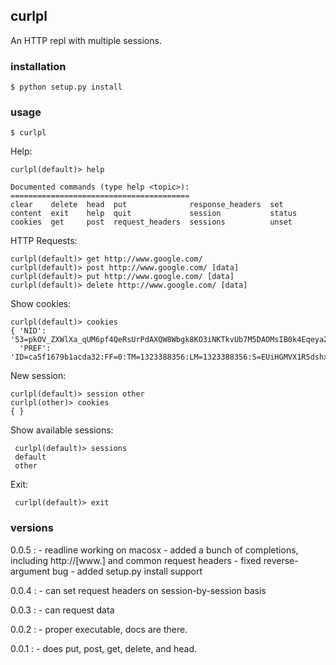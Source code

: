 ## curlpl

An HTTP repl with multiple sessions.

### installation

    $ python setup.py install

### usage

    $ curlpl

Help:

    curlpl(default)> help

    Documented commands (type help <topic>):
    ========================================
    clear    delete  head  put              response_headers  set   
    content  exit    help  quit             session           status
    cookies  get     post  request_headers  sessions          unset 

HTTP Requests:

    curlpl(default)> get http://www.google.com/
    curlpl(default)> post http://www.google.com/ [data]
    curlpl(default)> put http://www.google.com/ [data]
    curlpl(default)> delete http://www.google.com/ [data]

Show cookies:

    curlpl(default)> cookies
    { 'NID': '53=pkOV_ZXWlXa_qUM6pf4QeRsUrPdAXQW8Wbgk8KO3iNKTkvUb7M5DAOMsIB0k4Eqeya2Q_vM2hfjFOiAisa8yVpQptw_GAI_mxM7QHe3UeBVgaAsoL3cU3PUH979wRyTC',
      'PREF': 'ID=ca5f1679b1acda32:FF=0:TM=1323388356:LM=1323388356:S=EUiHGMVX1R5dshxv'}

New session:

    curlpl(default)> session other
    curlpl(other)> cookies
    { }

Show available sessions:

     curlpl(default)> sessions
     default
     other

Exit:

     curlpl(default)> exit

### versions

0.0.5 :
      - readline working on macosx
      - added a bunch of completions, including http://[www.] and common request headers
      - fixed reverse-argument bug
      - added setup.py install support

0.0.4 :
      - can set request headers on session-by-session basis

0.0.3 :
      - can request data

0.0.2 :
      - proper executable, docs are there.

0.0.1 :
      - does put, post, get, delete, and head.
